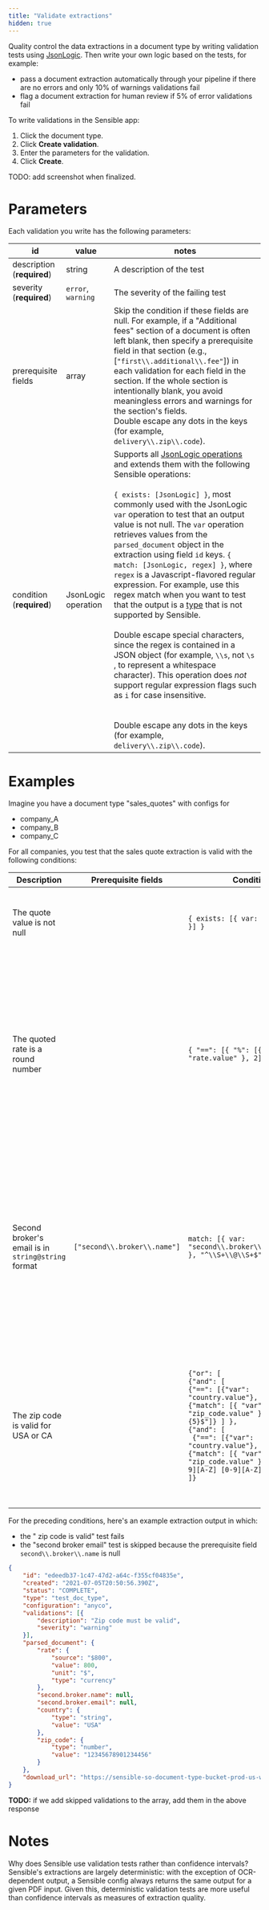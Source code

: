 ```yaml
---
title: "Validate extractions"
hidden: true
---
```


 

Quality control the data extractions in a document type by writing validation tests using  [JsonLogic](https://jsonlogic.com/).  Then write your own logic based on the tests, for example:

- pass a document extraction automatically through your pipeline if there are no errors and only 10% of warnings validations fail
- flag a document extraction for human review if 5% of error validations fail

To write validations in the Sensible app:

1. Click the document type.
2. Click **Create validation**.
3. Enter the parameters for the validation.
4. Click **Create**.

TODO: add screenshot when finalized.

Parameters
====

Each validation you write has the following parameters:

| id                         | value               | notes                                                        |
| -------------------------- | ------------------- | ------------------------------------------------------------ |
| description (**required**) | string              | A description of the test                                    |
| severity (**required**)    | `error`, `warning`  | The severity of the failing test                             |
| prerequisite fields        | array               | Skip the condition if these fields are null. For example, if a "Additional fees" section of a document is often left blank, then specify a prerequisite field in that section (e.g., [`"first\\.additional\\.fee"`])  in each validation for each field in the section. If the whole section is intentionally blank, you avoid meaningless errors and warnings for the section's fields.<br/>Double escape any dots in the keys (for example, `delivery\\.zip\\.code`). |
| condition (**required**)   | JsonLogic operation | Supports all [JsonLogic operations](https://jsonlogic.com/operations.html)  and extends them with the following Sensible operations:<br/><br/>`{ exists: [JsonLogic] }`, most commonly used with the JsonLogic `var`  operation to test that an output value is not null. The  `var` operation retrieves values from the  `parsed_document` object in the extraction using field `id` keys. `{ match: [JsonLogic, regex] }`, where `regex` is a Javascript-flavored regular expression. For example, use this  regex match when you want to test that the output is a [type](doc:types) that is not supported by Sensible.<br/><br/>Double escape special characters, since the regex is contained in a JSON object (for example, `\\s`, not `\s` , to represent a whitespace character). This operation does *not* support regular expression flags such as `i` for case insensitive. <br><br/><br/>Double escape any dots in the keys (for example, `delivery\\.zip\\.code`). |

Examples
====

Imagine you have a document type "sales_quotes" with configs for

- company_A
- company_B
- company_C

For all companies, you test that the sales quote extraction is valid with the following conditions:

| Description                                        | Prerequisite fields          | Condition                                                    | Severity | Notes                                                        |
| -------------------------------------------------- | ---------------------------- | ------------------------------------------------------------ | -------- | ------------------------------------------------------------ |
| The quote value is not null                        |                              | `{ exists: [{ var: "rate.value" }] }`                        | error    | Uses the Sensible `exists` operation to test that a field's output exists. |
| The quoted rate is a round number                  |                              | `{ "==": [{ "%": [{ var: "rate.value" }, 2] }, 0] }`         | warning  | Retrieves the value of an extracted `rate` field  using the JsonLogic `var` operation, then uses the JsonLogic [modulo operation (%)](https://jsonlogic.com/operations.html#%25/) to divide the rate by 2 and passes the test if the remainder equals (`"=="`) 0. |
| Second broker's email is in `string@string` format | `["second\\.broker\\.name"]` | `match: [{ var: "second\\.broker\\.email.value" }, "^\\S+\\@\\S+$"]` | warning  | If the box for a second broker contact is filled out, then uses a Sensible operation (`match`) to test that the second broker's email matches a regular expression. Otherwise, skips this condition. |
| The zip code is valid for USA or CA                |                              | `{"or": [`<br/>   `{"and": [`<br/>      `{"==": [{"var": "country.value"}, "US"]},`<br/>      `{"match": [{ "var": "zip_code.value" }, "^[0-9]{5}$"]} ] },`<br/> `{"and": [`<br/>    ` {"==": [{"var": "country.value"}, "CA"]},`<br/>    `{"match": [{ "var": "zip_code.value" }, "^[A-Z][0-9][A-Z] [0-9][A-Z][0-9]$"]} ] }`<br/>`]}` | warning  | Tests if the zip code is a 5-digit number if the country is USA, or 6 alphanumeric characters if the country  is Canada. Uses a Sensible operation (`match`) to test regular expressions. |

For the preceding conditions, here's an example extraction output in which:

- the " zip code is valid" test fails
- the "second broker email" test is skipped because the prerequisite field  `second\\.broker\\.name` is null

```json
{
	"id": "edeedb37-1c47-47d2-a64c-f355cf04835e",
	"created": "2021-07-05T20:50:56.390Z",
	"status": "COMPLETE",
	"type": "test_doc_type",
	"configuration": "anyco",
	"validations": [{
		"description": "Zip code must be valid",
		"severity": "warning"
	}],
	"parsed_document": {
		"rate": {
			"source": "$800",
			"value": 800,
			"unit": "$",
			"type": "currency"
		},
        "second.broker.name": null,
		"second.broker.email": null,
        "country": {
			"type": "string",
			"value": "USA"
		},
        "zip_code": {
			"type": "number",
			"value": "12345678901234456"
		}
	},
	"download_url": "https://sensible-so-document-type-bucket-prod-us-west-2.s3.us-west-2.amazonaws.com/sensible/fc3484c5-3f35-4129-bb29-0ad1291ee9f8/EXTRACTION/edeedb37-1c47-47d2-a64c-f355cf04835e.pdf?AWSAccessKeyId=REDACTED&Expires=1625519233&Signature=REDACTEDD&x-amz-security-token=REDACTED"
}
```

**TODO:** if we add skipped validations to the array, add them in the above response

Notes
====
Why does Sensible use validation tests rather than confidence intervals? Sensible's extractions are largely deterministic: with the exception of OCR-dependent output, a Sensible config always returns the same output for a given PDF input. Given this, deterministic validation tests are more useful than confidence intervals as measures of extraction quality. 



